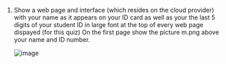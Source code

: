 1) Show a web page and interface (which resides on the cloud provider) with your name as it appears on your ID card 
     as well as your the last 5 digits of your student ID in large font at the top of every web page dispayed (for this quiz)
     On the first page show the picture m.png above your name and ID number.
     
     ![image](https://user-images.githubusercontent.com/108027722/219980007-3e1a8355-de1f-469a-8747-f5ebc2e42c8a.png)
